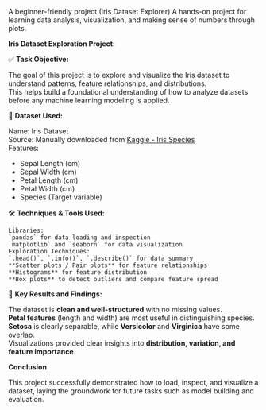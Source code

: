A beginner-friendly project (Iris Dataset Explorer)  A hands-on project for learning data analysis, visualization, and making sense of numbers through plots.

**Iris Dataset Exploration Project:**

✅ **Task Objective:**

The goal of this project is to explore and visualize the Iris dataset to understand patterns, feature relationships, and distributions.  
This helps build a foundational understanding of how to analyze datasets before any machine learning modeling is applied.

 📂 **Dataset Used:**
 
Name: Iris Dataset  
Source: Manually downloaded from [Kaggle - Iris Species](https://www.kaggle.com/datasets/uciml/iris)  
  Features:
  - Sepal Length (cm)
  - Sepal Width (cm)
  - Petal Length (cm)
  - Petal Width (cm)
  - Species (Target variable)

🛠️ **Techniques & Tools Used:**

    Libraries:
    `pandas` for data loading and inspection  
    `matplotlib` and `seaborn` for data visualization  
    Exploration Techniques:
    `.head()`, `.info()`, `.describe()` for data summary  
    **Scatter plots / Pair plots** for feature relationships  
    **Histograms** for feature distribution  
    **Box plots** to detect outliers and compare feature spread

📌 **Key Results and Findings:**

  The dataset is **clean and well-structured** with no missing values.  
  **Petal features** (length and width) are most useful in distinguishing species.  
  **Setosa** is clearly separable, while **Versicolor** and **Virginica** have some overlap.  
  Visualizations provided clear insights into **distribution, variation, and feature importance**.

   **Conclusion**

This project successfully demonstrated how to load, inspect, and visualize a dataset, laying the groundwork for future tasks such as model building and evaluation.
